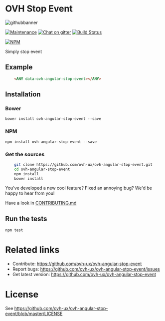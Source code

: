 # OVH  Stop Event

![githubbanner](https://user-images.githubusercontent.com/3379410/27423240-3f944bc4-5731-11e7-87bb-3ff603aff8a7.png)

[![Maintenance](https://img.shields.io/maintenance/yes/2017.svg)]() [![Chat on gitter](https://img.shields.io/gitter/room/ovh/ux.svg)](https://gitter.im/ovh/ux) [![Build Status](https://travis-ci.org/ovh-ux/ovh-angular-stop-event.svg)](https://travis-ci.org/ovh-ux/ovh-angular-stop-event)

[![NPM](https://nodei.co/npm/ovh-angular-stop-event.png?downloads=true&downloadRank=true&stars=true)](https://nodei.co/npm/ovh-angular-stop-event/)

Simply stop event

## Example

```html
    <ANY data-ovh-angular-stop-event></ANY>
```

## Installation

### Bower

    bower install ovh-angular-stop-event --save

### NPM

    npm install ovh-angular-stop-event --save

### Get the sources

```bash
    git clone https://github.com/ovh-ux/ovh-angular-stop-event.git
    cd ovh-angular-stop-event
    npm install
    bower install
```

You've developed a new cool feature? Fixed an annoying bug? We'd be happy
to hear from you!

Have a look in [CONTRIBUTING.md](https://github.com/ovh-ux/ovh-angular-stop-event/blob/master/CONTRIBUTING.md)

## Run the tests
```
npm test
```

# Related links

 * Contribute: https://github.com/ovh-ux/ovh-angular-stop-event
 * Report bugs: https://github.com/ovh-ux/ovh-angular-stop-event/issues
 * Get latest version: https://github.com/ovh-ux/ovh-angular-stop-event

# License

See https://github.com/ovh-ux/ovh-angular-stop-event/blob/master/LICENSE

